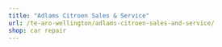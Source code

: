 ```yaml
---
title: "Adlams Citroen Sales & Service"
url: /te-aro-wellington/adlams-citroen-sales-and-service/
shop: car repair
---
```

